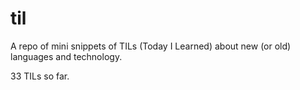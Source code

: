 # til
A repo of mini snippets of TILs (Today I Learned) about new (or old) languages and technology.

<!-- count starts -->33<!-- count ends --> TILs so far. 
<!-- index starts -->

<!-- index ends -->
